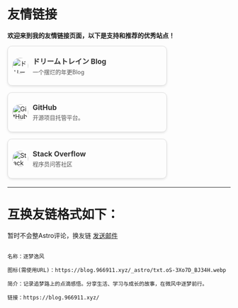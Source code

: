 # 友情链接

**欢迎来到我的友情链接页面，以下是支持和推荐的优秀站点！**

<style>
  .friend-link-card {
    display: flex;
    align-items: center;
    border: 1px solid #ddd;
    border-radius: 10px;
    width: 360px;
    height: 90px;
    padding: 10px;
    box-shadow: 0 2px 5px rgba(0, 0, 0, 0.1);
    overflow: hidden;
    box-sizing: border-box;
    margin-bottom: 5px; /* 减少底部间距 */
  }
  
  .friend-link-avatar {
    margin-right: 10px;
    flex-shrink: 0;
    display: block;
    position: relative;
    z-index: 10;
  }
  
  .friend-link-avatar img {
    width: 36px;
    height: 36px;
    border-radius: 50%;
    display: block;
    cursor: pointer;
    /* 禁止图片被选择和长按 */
    -webkit-user-select: none;
    user-select: none;
    -webkit-touch-callout: none;
    touch-action: manipulation;
    pointer-events: none; /* 关键：禁止图片接收点击事件 */
  }
  
  .friend-link-content {
    flex-grow: 1;
    overflow: hidden;
  }
  
  .friend-link-content a {
    text-decoration: none;
    color: #333;
    display: block;
  }
  
  .friend-link-title {
    margin: 0 0 3px 0;
    font-size: 1rem;
    white-space: nowrap;
    overflow: hidden;
    text-overflow: ellipsis;
  }
  
  .friend-link-desc {
    margin: 0;
    font-size: 0.8rem;
    color: #555;
    white-space: nowrap;
    overflow: hidden;
    text-overflow: ellipsis;
  }
</style>

<div class="friend-links-container" style="display: flex; flex-wrap: wrap; gap: 10px 15px;"> <!-- 减少横向间距 -->

  <!-- 第一个卡片 -->
  <div class="friend-link-card">
    <a href="https://blog.094521.xyz/" target="_blank" rel="noopener noreferrer" class="friend-link-avatar">
      <img src="https://pc.094521.xyz/favicon.jpg" alt="ドリームトレイン Blog 的 Logo">
    </a>
    <div class="friend-link-content">
      <a href="https://blog.094521.xyz/" target="_blank" rel="noopener noreferrer">
        <h3 class="friend-link-title">ドリームトレイン Blog</h3>
      </a>
      <p class="friend-link-desc">一个摆烂的年更Blog</p>
    </div>
  </div>

  <!-- 第二个卡片 -->
  <div class="friend-link-card">
    <a href="https://github.com" target="_blank" rel="noopener noreferrer" class="friend-link-avatar">
      <img src="https://github.githubassets.com/images/modules/logos_page/GitHub-Mark.png" alt="GitHub 的 Logo">
    </a>
    <div class="friend-link-content">
      <a href="https://github.com" target="_blank" rel="noopener noreferrer">
        <h3 class="friend-link-title">GitHub</h3>
      </a>
      <p class="friend-link-desc">开源项目托管平台。</p>
    </div>
  </div>

  <!-- 第三个卡片 -->
  <div class="friend-link-card">
    <a href="https://stackoverflow.com" target="_blank" rel="noopener noreferrer" class="friend-link-avatar">
      <img src="https://cdn.sstatic.net/Sites/stackoverflow/Img/favicon.ico?v=ec617d71519" alt="Stack Overflow 的 Logo">
    </a>
    <div class="friend-link-content">
      <a href="https://stackoverflow.com" target="_blank" rel="noopener noreferrer">
        <h3 class="friend-link-title">Stack Overflow</h3>
      </a>
      <p class="friend-link-desc">程序员问答社区</p>
    </div>
  </div>

</div>

---

# 互换友链格式如下：
暂时不会整Astro评论，换友链
[发送邮件](mailto:skyvale@163.com?subject=互换友链&body=名称\n图标\n简介\n链接)

```

名称：逐梦逸风

图标(需使用URL)：https://blog.966911.xyz/_astro/txt.oS-3Xo7D_BJ34H.webp

简介：记录追梦路上的点滴感悟。分享生活、学习与成长的故事，在微风中逐梦前行。

链接：https://blog.966911.xyz/

```

